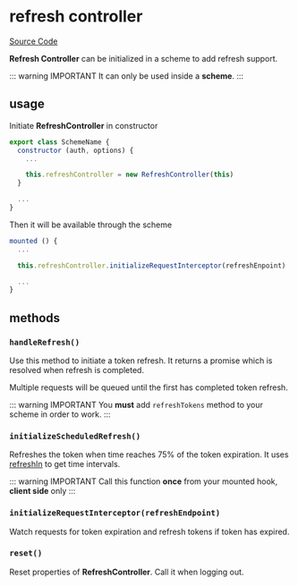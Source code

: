 # refresh controller

[Source Code](https://github.com/nuxt-community/auth-module/blob/dev/lib/core/refreshController.js)

**Refresh Controller** can be initialized in a scheme to add refresh support.

::: warning IMPORTANT
It can only be used inside a **scheme**.
:::

## usage

Initiate **RefreshController** in constructor

```js
export class SchemeName {
  constructor (auth, options) {
    ...

    this.refreshController = new RefreshController(this)
  }

  ...
}
```

Then it will be available through the scheme

```js
mounted () {
  ...

  this.refreshController.initializeRequestInterceptor(refreshEnpoint)

  ...
}
```

## methods

### `handleRefresh()`

Use this method to initiate a token refresh. It returns a promise which is resolved when refresh is completed.

Multiple requests will be queued until the first has completed token refresh.

::: warning IMPORTANT
You **must** add `refreshTokens` method to your scheme in order to work.
:::

### `initializeScheduledRefresh()`

Refreshes the token when time reaches 75% of the token expiration. It uses [refreshIn](tokens.md#refreshin) to get time intervals.

::: warning IMPORTANT
Call this function **once** from your mounted hook, **client side** only
:::

### `initializeRequestInterceptor(refreshEndpoint)`

Watch requests for token expiration and refresh tokens if token has expired.

### `reset()`

Reset properties of **RefreshController**. Call it when logging out.

